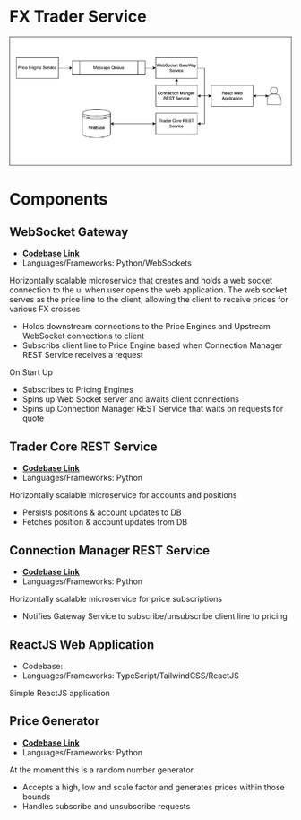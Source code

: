 # FX Trader Service
![screenshot](fx-trader.png)

# Components
## WebSocket Gateway
- [**Codebase Link**](./trading-service/trader/gateway)
- Languages/Frameworks: Python/WebSockets

Horizontally scalable microservice that creates and holds a web socket connection to the ui when user opens the web application.
The web socket serves as the price line to the client, allowing the client to receive prices for various FX crosses

- Holds downstream connections to the Price Engines and Upstream WebSocket connections to client
- Subscribs client line to Price Engine based when Connection Manager REST Service receives a request

On Start Up
- Subscribes to Pricing Engines
- Spins up Web Socket server and awaits client connections
- Spins up Connection Manager REST Service that waits on requests for quote

## Trader Core REST Service
- [**Codebase Link**](./trading-service/trader/data)
- Languages/Frameworks: Python

Horizontally scalable microservice for accounts and positions

- Persists positions & account updates to DB
- Fetches position & account updates from DB

## Connection Manager REST Service
- [**Codebase Link**](./trading-service/trader/gateway/service)
- Languages/Frameworks: Python

Horizontally scalable microservice for price subscriptions

- Notifies Gateway Service to subscribe/unsubscribe client line to pricing

## ReactJS Web Application
- Codebase: 
- Languages/Frameworks: TypeScript/TailwindCSS/ReactJS

Simple ReactJS application

## Price Generator
- [**Codebase Link**](./trading-service/trader/pricing)
- Languages/Frameworks: Python
  
At the moment this is a random number generator.

- Accepts a high, low and scale factor and generates prices within those bounds
- Handles subscribe and unsubscribe requests
